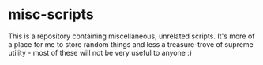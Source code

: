 misc-scripts
============

This is a repository containing miscellaneous, unrelated scripts.
It's more of a place for me to store random things and less a treasure-trove
of supreme utility - most of these will not be very useful to anyone :)
